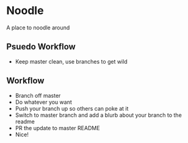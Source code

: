 # Noodle
A place to noodle around

## Psuedo Workflow
- Keep master clean, use branches to get wild

## Workflow
- Branch off master
- Do whatever you want
- Push your branch up so others can poke at it
- Switch to master branch and add a blurb about your branch to the readme
- PR the update to master README
- Nice!
